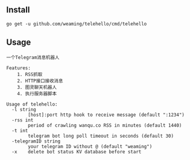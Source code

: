 ## Install

    go get -u github.com/weaming/telehello/cmd/telehello

## Usage

```
一个Telegram消息机器人

Features:
	1. RSS抓取
	2. HTTP接口接收消息
	3. 图灵聊天机器人
	4. 执行服务器脚本

Usage of telehello:
  -l string
    	[host]:port http hook to receive message (default ":1234")
  -rss int
    	period of crawling wanqu.co RSS in minutes (default 1440)
  -t int
    	telegram bot long poll timeout in seconds (default 30)
  -telegramID string
    	your telegram ID without @ (default "weaming")
  -x	delete bot status KV database before start
```
